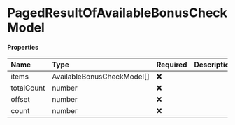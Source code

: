# PagedResultOfAvailableBonusCheckModel

**Properties**

| Name       | Type                       | Required | Description |
| :--------- | :------------------------- | :------- | :---------- |
| items      | AvailableBonusCheckModel[] | ❌       |             |
| totalCount | number                     | ❌       |             |
| offset     | number                     | ❌       |             |
| count      | number                     | ❌       |             |
